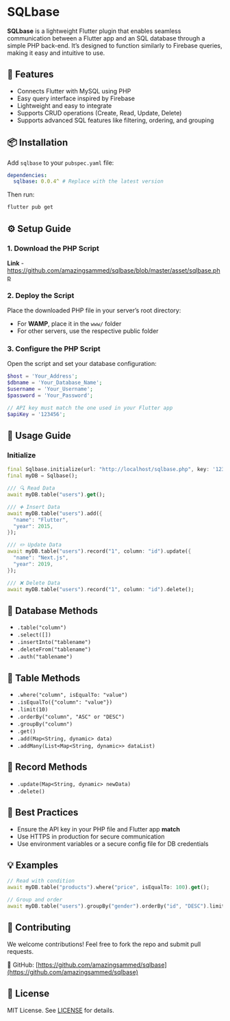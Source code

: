# SQLbase

**SQLbase** is a lightweight Flutter plugin that enables seamless communication between a Flutter app and an SQL database through a simple PHP back-end. It’s designed to function similarly to Firebase queries, making it easy and intuitive to use.



## 🚀 Features

- Connects Flutter with MySQL using PHP
- Easy query interface inspired by Firebase
- Lightweight and easy to integrate
- Supports CRUD operations (Create, Read, Update, Delete)
- Supports advanced SQL features like filtering, ordering, and grouping



## 📦 Installation

Add `sqlbase` to your `pubspec.yaml` file:

```yaml
dependencies:
  sqlbase: 0.0.4^ # Replace with the latest version
```

Then run:

```bash
flutter pub get
```



## ⚙️ Setup Guide

### 1. Download the PHP Script
**Link**  - https://github.com/amazingsammed/sqlbase/blob/master/asset/sqlbase.php


### 2. Deploy the Script

Place the downloaded PHP file in your server’s root directory:

- For **WAMP**, place it in the `www/` folder
- For other servers, use the respective public folder

### 3. Configure the PHP Script

Open the script and set your database configuration:

```php
$host = 'Your_Address';
$dbname = 'Your_Database_Name';
$username = 'Your_Username';
$password = 'Your_Password';

// API key must match the one used in your Flutter app
$apiKey = '123456';
```

## 📘 Usage Guide

### Initialize

```dart
final Sqlbase.initialize(url: "http://localhost/sqlbase.php", key: '123456');
final myDB = Sqlbase();

/// 🔍 Read Data
await myDB.table("users").get();

/// ➕ Insert Data
await myDB.table("users").add({
  "name": "Flutter",
  "year": 2015,
});

/// ✏️ Update Data
await myDB.table("users").record("1", column: "id").update({
  "name": "Next.js",
  "year": 2019,
});

/// ❌ Delete Data
await myDB.table("users").record("1", column: "id").delete();

```





## 🧰 Database Methods

- `.table("column")`
- `.select([])`
- `.insertInto("tablename")`
- `.deleteFrom("tablename")`
- `.auth("tablename")`




## 🧰 Table Methods

- `.where("column", isEqualTo: "value")`
- `.isEqualTo({"column": "value"})`
- `.limit(10)`
- `.orderBy("column", "ASC" or "DESC")`
- `.groupBy("column")`
- `.get()`
- `.add(Map<String, dynamic> data)`
- `.addMany(List<Map<String, dynamic>> dataList)`

## 🧾 Record Methods

- `.update(Map<String, dynamic> newData)`
- `.delete()`



## 📌 Best Practices

- Ensure the API key in your PHP file and Flutter app **match**
- Use HTTPS in production for secure communication
- Use environment variables or a secure config file for DB credentials



## 💡 Examples

```dart
// Read with condition
await myDB.table("products").where("price", isEqualTo: 100).get();

// Group and order
await myDB.table("users").groupBy("gender").orderBy("id", "DESC").limit(5).get();
```



## 🤝 Contributing

We welcome contributions! Feel free to fork the repo and submit pull requests.

🔗 GitHub: [https://github.com/amazingsammed/sqlbase](https://github.com/amazingsammed/sqlbase)



## 📄 License

MIT License. See [LICENSE](LICENSE) for details.

